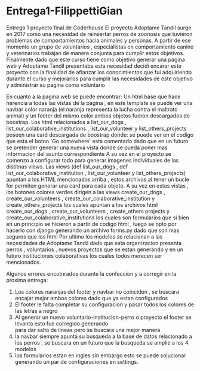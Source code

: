 # Entrega1-FilippettiGian
Entrega 1 proyecto final de Coderhouse
El proyecto Adoptame Tandil surge en 2017 como una necesidad de reinsertar perros de zoonosis que tuvieron problemas de comportamientos hacia animales y personas.
A partir de ese momento un grupo de voluntarios , especialistas en comportamiento canino y veterinarios trabajan de manera conjunta para cumplir estos objetivos.
Finalmente dado que este curso tiene como objetivo generar una pagina web y Adoptame Tandil presentaba esta necesidad decidi encarar este proyecto con la finalidad de afianzar los conocimientos que fui adquiriendo durante el curso y mejorarlos para cumplir las necesidades de este objetivo y administrar su pagina como voluntario

En cuanto a la pagina web se puede encontrar:
Un html base que hace herencia a todas las vistas de la pagina , en este template se puede ver una navbar color naranja
(el naranja representa la lucha contra el maltrato animal) y un footer del mismo color ambos objetos fueron descargados de boostrap.
Los html relacionados a list_our_dogs , list_our_colaborative_institutions , list_our_volunteer y list_others_projects poseen una card descargada de boostrap donde:
se puede ver en el codigo que esta el boton 'Go somewhere' esta comentado dado que en un futuro se pretender generar una nueva vista donde se pueda poner mas informacion del asunto correspondiente
A su vez en el proyecto se comenzo a configurar todo para generar imagenes individuales de las distitnas views.
Las views (def list_our_dogs , def list_our_colaborative_institution , list_our_volunteer y list_others_projects) apuntan a los HTML mencionados arriba , estos archivos al tener un bucle for permiten generar una card para cada objeto.
A su vez en estas vistas , los botones colores verdes dirigen a las views create_our_dogs , create_our_volunteers , create_our_colaborative_institution y create_others_projects
los cuales apuntan a los archivos html create_our_dogs , create_our_volunteers , create_others projects y create_our_colaborative_institutions los cuales son formularios que si bien en un principio se hicieron a partir de codigo html , luego se opto por hacerlo con django generando un archivo forms.py dado que son mas seguros que los html
Por ultimo los modelos se relacionan a las necesidades de Adoptame Tandil dado que esta organizacion presenta perros , voluntarios , nuevos proyectos que se estan generando y en un futuro instituciones colaborativas los cuales todos merecen ser mencionados.

Algunos errores encotnrados durante la confeccion y a corregir en la proxima entrega:
1) Los colores naranjas del footer y navbar no coinciden , se buscara encajar mejor ambos colores dado que ya estan configurados
2) El footer le falta completar su configuracion y pasar todos los colores de las letras a negro
3) Al generar un nuevo voluntario-institucion-perro o proyecto el footer se levanta esto fue corregido generando <br> para dar salto de lineas pero se buscara una mejor manera
4) la navbar siempre apunta su busqueda a la base de datos relacionado a los perros , se buscara en un futuro que la busqueda se amplie a los 4 modelos
5) los formularios estan en ingles sin embargo esto se puede solucionar generando un par de configuraciones en settings.

